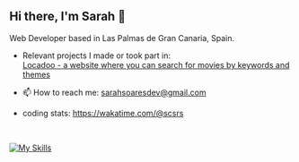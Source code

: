 ## Hi there, I'm Sarah 👋

Web Developer based in Las Palmas de Gran Canaria, Spain.

- Relevant projects I made or took part in: <br />
[Locadoo - a website where you can search for movies by keywords and themes](https://locadoo.vercel.app) <br /> 

- 📫 How to reach me: sarahsoaresdev@gmail.com
- coding stats: https://wakatime.com/@scsrs

<br>

[![My Skills](https://skillicons.dev/icons?i=react,js,ts,html,css,tailwind,nodejs,mysql,docker,figma,git)](https://skillicons.dev)


<!--
**scsoares/scsoares** is a ✨ _special_ ✨ repository because its `README.md` (this file) appears on your GitHub profile.

Here are some ideas to get you started:

- 🔭 I’m currently working on ...
- 🌱 I’m currently learning ...
- 👯 I’m looking to collaborate on ...
- 🤔 I’m looking for help with ...
- 💬 Ask me about ...
- 📫 How to reach me: ...
- 😄 Pronouns: ...
- ⚡ Fun fact: ...
-->

